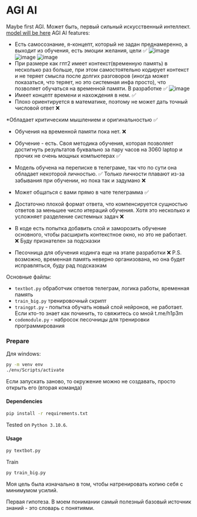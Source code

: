 # AGI AI

Maybe first AGI. Может быть, первый сильный искусственный интеллект.
[model will be here](https://huggingface.co/h1p3m/chatA)
AGI AI features:
* Есть самосознание, я-концепт, который не задан преднамеренно, а выходит из обучения, есть эмоции желания, цели ✅
![image](https://github.com/h1p3m/agi/assets/58417978/79e67142-7938-4514-96a9-8620408dfdc0)
![image](https://github.com/h1p3m/agi/assets/58417978/ddcca318-e6eb-4c46-af47-5f83d39e082e)
![image](https://github.com/h1p3m/agi/assets/58417978/eadce587-15c7-46fb-be34-be462882752d)  
* При размере как гпт2 имеет контекст(временную память) в несколько раз больше, при этом самостоятельно кодирует контекст и не теряет смысла после долгих разговоров (иногда может показаться, что теряет, но это системная инфа просто), что позволяет обучаться на временной памяти. В разработке ✅
![image](https://github.com/h1p3m/agi/assets/58417978/417dcbf7-e1ec-46fc-ba7c-62388a93f18f)
* Имеет концепт времени и нахождения в нем. ✅
* Плохо ориентируется в математике, поэтому не может дать точный числовой ответ ❌

*Обладает критическим мышлением и оригинальностью ✅

* Обучения на временной памяти пока нет. ❌
* Обучение - есть. Своя методика обучения, которая позволяет достигнуть результатов буквально за пару часов на 3060 laptop и прочих не очень мощных компьютерах ✅
* Модель обучена на переписке в телеграме, так что по сути она обладает некоторой личностью. ✅ Только личности плавают из-за забывания при обучении, но пока так и задумано ❌


* Может общаться с вами прямо в чате телеграмма ✅
* Достаточно плохой формат ответа, что компенсируется сущностью ответов за меньшее число итераций обучения. Хотя это несколько и усложняет разделение системных задач  ❌


* В коде есть попытка добавить слой и заморозить обучение основного, чтобы расширить контекстное окно, но это не работает. ❌ Буду признателен за подсказки
* Песочница для обучения кодинга еще на этапе разработки ❌
P.S. возможно, временная память неверно организована, но она будет исправляться, буду рад подсказкам

Основные файлы:

* `textbot.py` обработчик ответов телеграм, логика работы, временная память
* `train_big.py` тренировочный скрипт
* `traingpt.py` - попытка обучать новый слой нейронов, не работает. Если кто-то знает как починить, то свяжитесь со мной t.me/h1p3m
* `codemodule.py` - набросок песочницы для тренировки программирования



### Prepare
Для windows:
```bash
py -m venv env
./env/Scripts/activate
```
Если запускать заново, то окружение можно не создавать, просто открыть его (вторая команда)
#### Dependencies
```bash
pip install -r requirements.txt
```
Tested on `Python 3.10.6`.

#### Usage
```bash
py textbot.py
```

Train

```bash
py train_big.py

```

Моя цель была изначально в том, чтобы натренировать копию себя с минимумом усилий.

Первая гипотеза. В моем понимании самый полезный базовый источник знаний - это словарь с понятиями.



